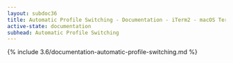 ```yaml
---
layout: subdoc36
title: Automatic Profile Switching - Documentation - iTerm2 - macOS Terminal Replacement
active-state: documentation
subhead: Automatic Profile Switching
---
```

{% include 3.6/documentation-automatic-profile-switching.md %}
